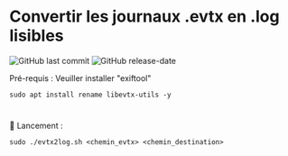 # Convertir les journaux .evtx en .log lisibles
![GitHub last commit](https://img.shields.io/github/last-commit/yakisyst3m/evtx2log) ![GitHub release-date](https://img.shields.io/github/release-date/yakisyst3m/evtx2log)

Pré-requis : Veuiller installer "exiftool"
```
sudo apt install rename libevtx-utils -y
```
#

:radio_button:  Lancement :
```
sudo ./evtx2log.sh <chemin_evtx> <chemin_destination>
```
